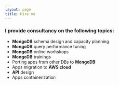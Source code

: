 ```yaml
---
layout: page
title: Hire me
---
```


### I provide consultancy on the following topics:
* **MongoDB** schema design and capacity planning
* **MongoDB** query performance tuning
* **MongoDB** online worhskops
* **MongoDB** trainings
* Porting apps from other DBs to **MongoDB**
* Apps migration to **AWS cloud**
* **API** design
* Apps containerization


